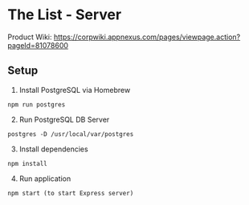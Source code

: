 # The List - Server

Product Wiki: 
https://corpwiki.appnexus.com/pages/viewpage.action?pageId=81078600

## Setup 
1) Install PostgreSQL via Homebrew

```
npm run postgres
```

2) Run PostgreSQL DB Server

```
postgres -D /usr/local/var/postgres
```

3) Install dependencies 

```
npm install 
```

4) Run application

```
npm start (to start Express server)
```